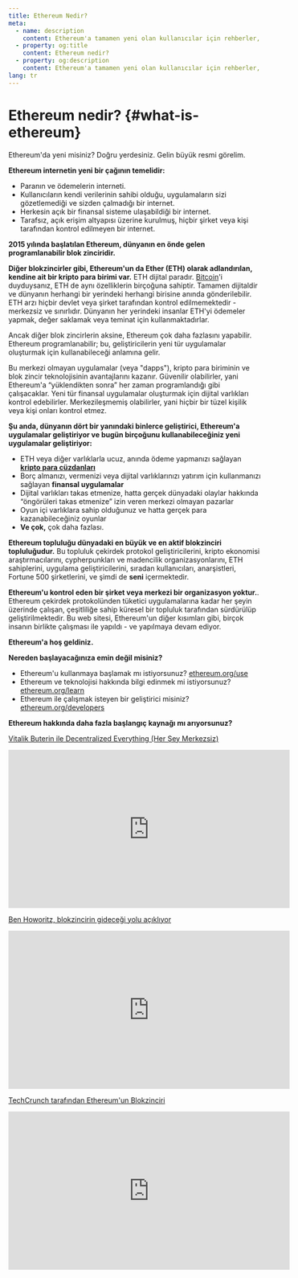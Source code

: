 ```yaml
---
title: Ethereum Nedir?
meta:
  - name: description
    content: Ethereum'a tamamen yeni olan kullanıcılar için rehberler, kaynaklar ve araçlar.
  - property: og:title
    content: Ethereum nedir?
  - property: og:description
    content: Ethereum'a tamamen yeni olan kullanıcılar için rehberler, kaynaklar ve araçlar.
lang: tr
---
```


# Ethereum nedir? {#what-is-ethereum}

Ethereum'da yeni misiniz? Doğru yerdesiniz. Gelin büyük resmi görelim.

**Ethereum internetin yeni bir çağının temelidir:**

- Paranın ve ödemelerin interneti.
- Kullanıcıların kendi verilerinin sahibi olduğu, uygulamaların sizi gözetlemediği ve sizden çalmadığı bir internet.
- Herkesin açık bir finansal sisteme ulaşabildiği bir internet.
- Tarafsız, açık erişim altyapısı üzerine kurulmuş, hiçbir şirket veya kişi tarafından kontrol edilmeyen bir internet.

**2015 yılında başlatılan Ethereum, dünyanın en önde gelen programlanabilir blok zinciridir.**

**Diğer blokzincirler gibi, Ethereum'un da Ether (ETH) olarak adlandırılan, kendine ait bir kripto para birimi var.** ETH dijital paradır. [Bitcoin](http://bitcoin.org/)'i duyduysanız, ETH de aynı özelliklerin birçoğuna sahiptir. Tamamen dijitaldir ve dünyanın herhangi bir yerindeki herhangi birisine anında gönderilebilir. ETH arzı hiçbir devlet veya şirket tarafından kontrol edilmemektedir - merkezsiz ve sınırlıdır. Dünyanın her yerindeki insanlar ETH'yi ödemeler yapmak, değer saklamak veya teminat için kullanmaktadırlar.

Ancak diğer blok zincirlerin aksine, Ethereum çok daha fazlasını yapabilir. Ethereum programlanabilir; bu, geliştiricilerin yeni tür uygulamalar oluşturmak için kullanabileceği anlamına gelir.

Bu merkezi olmayan uygulamalar (veya "dapps"), kripto para biriminin ve blok zincir teknolojisinin avantajlarını kazanır. Güvenilir olabilirler, yani Ethereum'a “yüklendikten sonra” her zaman programlandığı gibi çalışacaklar. Yeni tür finansal uygulamalar oluşturmak için dijital varlıkları kontrol edebilirler. Merkezileşmemiş olabilirler, yani hiçbir bir tüzel kişilik veya kişi onları kontrol etmez.

**Şu anda, dünyanın dört bir yanındaki binlerce geliştirici, Ethereum'a uygulamalar geliştiriyor ve bugün birçoğunu kullanabileceğiniz yeni uygulamalar geliştiriyor:**

- ETH veya diğer varlıklarla ucuz, anında ödeme yapmanızı sağlayan [**kripto para cüzdanları**](/tr/use/#3-what-is-a-wallet-and-which-one-should-i-use/)
- Borç almanızı, vermenizi veya dijital varlıklarınızı yatırım için kullanmanızı sağlayan **finansal uygulamalar**
- Dijital varlıkları takas etmenize, hatta gerçek dünyadaki olaylar hakkında “öngörüleri takas etmenize” izin veren merkezi olmayan pazarlar
- Oyun içi varlıklara sahip olduğunuz ve hatta gerçek para kazanabileceğiniz oyunlar
- **Ve çok,** çok daha fazlası.

**Ethereum topluluğu dünyadaki en büyük ve en aktif blokzinciri topluluğudur.** Bu topluluk çekirdek protokol geliştiricilerini, kripto ekonomisi araştırmacılarını, cypherpunkları ve madencilik organizasyonlarını, ETH sahiplerini, uygulama geliştiricilerini, sıradan kullanıcıları, anarşistleri, Fortune 500 şirketlerini, ve şimdi de **seni** içermektedir.

**Ethereum'u kontrol eden bir şirket veya merkezi bir organizasyon yoktur.**. Ethereum çekirdek protokolünden tüketici uygulamalarına kadar her şeyin üzerinde çalışan, çeşitliliğe sahip küresel bir topluluk tarafından sürdürülüp geliştirilmektedir. Bu web sitesi, Ethereum'un diğer kısımları gibi, birçok insanın birlikte çalışması ile yapıldı - ve yapılmaya devam ediyor.

**Ethereum'a hoş geldiniz.**

**Nereden başlayacağınıza emin değil misiniz?**

- Ethereum'u kullanmaya başlamak mı istiyorsunuz? [ethereum.org/use](/tr/use/)
- Ethereum ve teknolojisi hakkında bilgi edinmek mi istiyorsunuz? [ethereum.org/learn](/tr/learn/)
- Ethereum ile çalışmak isteyen bir geliştirici misiniz? [ethereum.org/developers](/tr/developers/)

**Ethereum hakkında daha fazla başlangıç kaynağı mı arıyorsunuz?**

[Vitalik Buterin ile Decentralized Everything (Her Şey Merkezsiz)](https://youtu.be/WSN5BaCzsbo)

<div class="iframe-container">
  <iframe width="560" height="315" src="https://www.youtube.com/embed/WSN5BaCzsbo" frameborder="0" allow="accelerometer; autoplay; encrypted-media; gyroscope; picture-in-picture" allowfullscreen></iframe>
</div>

[Ben Howoritz, blokzincirin gideceği yolu açıklıyor](https://www.youtube.com/watch?v=l9jvKWKmRfs&feature=youtu.be)

<div class="iframe-container">
  <iframe width="560" height="315" src="https://www.youtube.com/embed/l9jvKWKmRfs" frameborder="0" allow="accelerometer; autoplay; encrypted-media; gyroscope; picture-in-picture" allowfullscreen></iframe>
</div>

[TechCrunch tarafından Ethereum'un Blokzinciri](https://www.youtube.com/watch?v=WfULutvxvzY)

<div class="iframe-container">
  <iframe width="560" height="315" src="https://www.youtube.com/embed/WfULutvxvzY" frameborder="0" allow="accelerometer; autoplay; encrypted-media; gyroscope; picture-in-picture" allowfullscreen></iframe>
</div>
